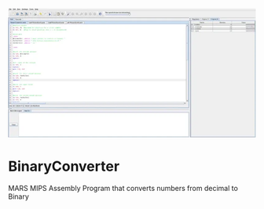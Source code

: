 ![Binary Converter](BinaryConverter.webp)

# BinaryConverter
MARS MIPS Assembly Program that converts numbers from decimal to Binary
